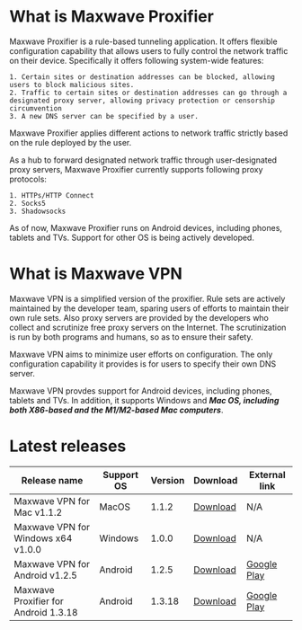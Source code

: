 # What is Maxwave Proxifier
Maxwave Proxifier is a rule-based tunneling application. It offers flexible configuration capability that allows users to fully control the network traffic on their device. Specifically it offers following system-wide features:

```
1. Certain sites or destination addresses can be blocked, allowing users to block malicious sites.
2. Traffic to certain sites or destination addresses can go through a designated proxy server, allowing privacy protection or censorship circumvention
3. A new DNS server can be specified by a user.
```

Maxwave Proxifier applies different actions to network traffic strictly based on the rule deployed by the user.

As a hub to forward designated network traffic through user-designated proxy servers, Maxwave Proxifier currently supports following proxy protocols:

```
1. HTTPs/HTTP Connect
2. Socks5
3. Shadowsocks
```

As of now, Maxwave Proxifier runs on Android devices, including phones, tablets and TVs. Support for other OS is being actively developed.

# What is Maxwave VPN
Maxwave VPN is a simplified version of the proxifier. Rule sets are actively maintained by the developer team, sparing users of efforts to maintain their own rule sets. Also proxy servers are provided by the developers who collect and scrutinize free proxy servers on the Internet. The scrutinization is run by both programs and humans, so as to ensure their safety.

Maxwave VPN aims to minimize user efforts on configuration. The only configuration capability it provides is for users to specify their own DNS server.

Maxwave VPN provdes support for Android devices, including phones, tablets and TVs. In addition, it supports Windows and ***Mac OS, including both X86-based and the M1/M2-based Mac computers***.

# Latest releases
|Release name|Support OS|Version|Download|External link|
|---|---|---|---|---|
|Maxwave VPN for Mac v1.1.2|MacOS|1.1.2|[Download](https://github.com/PlayboyGorilla/maxwave/releases/tag/MaxwaveVPN_for_Mac_v1.1.2)|N/A|
|Maxwave VPN for Windows x64 v1.0.0|Windows|1.0.0|[Download](https://github.com/PlayboyGorilla/maxwave/releases/tag/MaxwaveVPN_for_Windows_x64_v1.0.0)|N/A|
|Maxwave VPN for Android v1.2.5|Android|1.2.5|[Download](https://github.com/PlayboyGorilla/maxwave/releases/tag/MaxwaveVPN_for_Android_v1.2.5)|[Google Play](https://play.google.com/store/apps/details?id=com.maxwave.vpn)|
|Maxwave Proxifier for Android 1.3.18|Android|1.3.18|[Download](https://github.com/PlayboyGorilla/maxwave/releases/tag/MaxwaveProxifier_for_Android_v1.3.18)|[Google Play](https://play.google.com/store/apps/details?id=com.gorillakanzi.catrious)|
